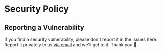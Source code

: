# Security Policy

## Reporting a Vulnerability

If you find a security vulnerability, please don't report it in the issues here. Report it privately to us [via email](mailto:naveen.anil@wind-pioneers.com) and we'll get to it. Thank you 💙.
